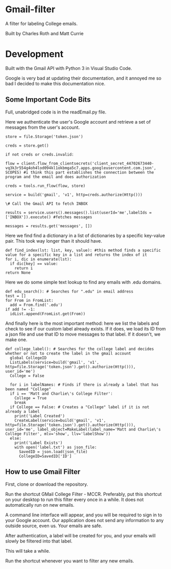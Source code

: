 # Gmail-filter

A filter for labeling College emails.

Built by Charles Roth and Matt Currie

# Development

Built with the Gmail API with Python 3 in Visual Studio Code.

Google is very bad at updating their documentation, and it annoyed me so bad I decided to make this documentation nice. 

## Some Important Code Bits

Full, unabridged code is in the readEmail.py file.

Here we authenticate the user's Google account and retrieve a set of messages from the user's account. 

    store = file.Storage('token.json')

    creds = store.get()

    if not creds or creds.invalid:

    flow = client.flow_from_clientsecrets('client_secret_44702673440-vq3k3r554g4oh4lod094kl1okbmga5c7.apps.googleusercontent.com.json', SCOPES) #i think this part establishes the connection between the program and the email and does authorization

    creds = tools.run_flow(flow, store)

    service = build('gmail', 'v1', http=creds.authorize(Http()))

    \# Call the Gmail API to fetch INBOX

    results = service.users().messages().list(userId='me',labelIds = ['INBOX']).execute() #fetches messages

    messages = results.get('messages', [])

Here we find find a dictionary in a list of dictionaries by a specific key-value pair. This took way longer than it should have. 
    
    def find_index(lst: list, key, value): #this method finds a specific value for a specific key in a list and returns the index of it
    for i, dic in enumerate(lst):
      if dic[key] == value:
        return i
    return None

Here we do some simple text lookup to find any emails with .edu domains. 

    def edu_search(): # Searches for ".edu" in email address
    test = []
    for From in FromList:
      add = From.find('.edu')
    if add != -1:
      idList.append(FromList.get(From))

And finally here is the most important method: here we list the labels and check to see if our custom label already exists. If it does, we load its ID from a json file and use that ID to move messages to that label. If it doesn't, we make one. 

    def college_label(): # Searches for the college label and decides whether or not to create the label in the gmail account
      global CollegeID
      ListLabels(service=build('gmail', 'v1', http=file.Storage('token.json').get().authorize(Http())), user_id='me')
      College = False

      for i in labelNames: # Finds if there is already a label that has been named "College"
      if i == 'Matt and Charlie\'s College Filter':
        College = True
        break
      if College == False: # Creates a "College" label if it is not already a label
        print('Label Created')
        CreateLabel(service=build('gmail', 'v1', http=file.Storage('token.json').get().authorize(Http())), user_id='me', label_object=MakeLabel(label_name='Matt and Charlie\'s College Filter', mlv='show', llv='labelShow'))
      else:
        print('Label Exists')
        with open('label.txt') as json_file:
          SavedID = json.load(json_file)
          CollegeID=SavedID['ID']

## How to use Gmail Filter

First, clone or download the repository. 

Run the shortcut GMail College Filter - MCCR. Preferably, put this shortcut on your desktop to run this filter every once in a while. It does not automatically run on new emails. 

A command line interface will appear, and you will be required to sign in to your Google account. Our application does not send any information to any outside source, even us. Your emails are safe. 

After authentication, a label will be created for you, and your emails will slowly be filtered into that label. 

This will take a while. 

Run the shortcut whenever you want to filter any new emails. 
